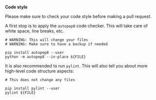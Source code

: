 **Code style**

Please make sure to check your code style before making a pull request.

A first stop is to apply the ```autopep8``` code checker. 
This will take care of white space, line breaks, etc.

```
# WARNING: This will change your files
# WARNING: Make sure to have a backup if needed

pip install autopep8 --user
python -m autopep8 --in-place ${FILE}
```


It is also recommended to run ```pylint```. 
This will also tell you about more high-level code
structure aspects:

```
# This does not change any files

pip install pylint --user
pylint ${FILE}
```

